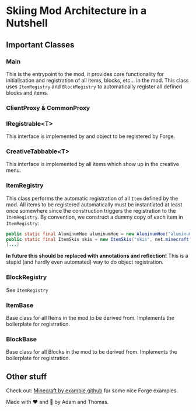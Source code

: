 # Skiing Mod Architecture in a Nutshell
## Important Classes
### Main
This is the entrypoint to the mod, it provides core functionality for initialisation and registration of all items, blocks, etc... in the mod.
This class uses `ItemRegistry` and `BlockRegistry` to automatically register all defined blocks and items.
### ClientProxy & CommonProxy
### IRegistrable\<T>
This interface is implemented by and object to be registered by Forge.
### CreativeTabbable\<T>
This interface is implemented by all items which show up in the creative menu.
### ItemRegistry
This class performs the automatic registration of all `Item` defined by the mod. All items to be registered automatically must be instantiated at least once somewhere since the construction triggers the registration to the `ItemRegistry`. By convention, we construct a dummy copy of each item in `ItemRegistry`:
```java
public static final AluminumHoe aluminumHoe = new AluminumHoe("aluminum_hoe");
public static final ItemSkis skis = new ItemSkis("skis", net.minecraft.entity.item.EntityBoat.Type.OAK);
[...]
```
**In future this should be replaced with annotations and reflection!** This is a stupid (and hardly even automated) way to do object registration.
### BlockRegistry
See `ItemRegistry`
### ItemBase
Base class for all Items in the mod to be derived from. Implements the boilerplate for registration.
### BlockBase
Base class for all Blocks in the mod to be derived from. Implements the boilerplate for registration.

## Other stuff
Check out: [Minecraft by example github](https://github.com/TheGreyGhost/MinecraftByExample/tree/1-12-2-final) for some nice Forge examples.

Made with ❤ and 🧀 by Adam and Thomas.